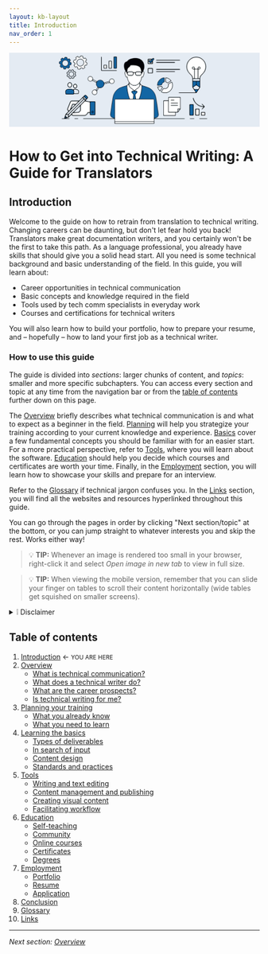 ```yaml
---
layout: kb-layout
title: Introduction
nav_order: 1
---
```


![introduction](images/introduction.png)  

# How to Get into Technical Writing: A Guide for Translators

## Introduction

Welcome to the guide on how to retrain from translation to technical writing. Changing careers can be daunting, but don't let fear hold you back! Translators make great documentation writers, and you certainly won't be the first to take this path. As a language professional, you already have skills that should give you a solid head start. All you need is some technical background and basic understanding of the field. In this guide, you will learn about:

* Career opportunities in technical communication
* Basic concepts and knowledge required in the field
* Tools used by tech comm specialists in everyday work
* Courses and certifications for technical writers

You will also learn how to build your portfolio, how to prepare your resume, and – hopefully – how to land your first job as a technical writer.

### How to use this guide

The guide is divided into *sections*: larger chunks of content, and *topics*: smaller and more specific subchapters. You can access every section and topic at any time from the navigation bar or from the [table of contents](#table-of-contents) further down on this page.  

The [Overview](02-overview/index.md) briefly describes what technical communication is and what to expect as a beginner in the field. [Planning](03-planning-your-training/index.md) will help you strategize your training according to your current knowledge and experience. [Basics](04-learning-the-basics/index.md) cover a few fundamental concepts you should be familiar with for an easier start. For a more practical perspective, refer to [Tools](05-tools/index.md), where you will learn about the software. [Education](06-education/index.md) should help you decide which courses and certificates are worth your time. Finally, in the [Employment](07-employment/index.md) section, you will learn how to showcase your skills and prepare for an interview.  

Refer to the [Glossary](09-glossary/index.md) if technical jargon confuses you. In the [Links](10-links/index.md) section, you will find all the websites and resources hyperlinked throughout this guide.

You can go through the pages in order by clicking "Next section/topic" at the bottom, or you can jump straight to whatever interests you and skip the rest. Works either way!  

> 💡 **TIP:** Whenever an image is rendered too small in your browser, right-click it and select *Open image in new tab* to view in full size.  

> 💡 **TIP:** When viewing the mobile version, remember that you can slide your finger on tables to scroll their content horizontally (wide tables get squished on smaller screens).  

<!-- HTML CONTAMINATION -->

<details>
<summary><span>❕ Disclaimer  </span></summary>
This guide was created in 2022 and adapted to the Polish job market at the time. The author does not guarantee that the website will receive updates or that the content will be adjusted for other locations. Thus, certain practices, tools, and realities described in this guide might have changed since the initial publication date. For visitors outside of Poland, some information (especially chapters on education and employment) may be irrelevant due to regional differences. Hopefully, those readers will be able to find viable alternatives and similar solutions within their area.
</details>  

## Table of contents  

1. <span class="introduction">[Introduction](index.md)</span> ← <small>YOU ARE HERE</small>  
2. [Overview](02-overview/)  
   * [What is technical communication?](02-overview/1-what-is-technical-communication/)  
   * [What does a technical writer do?](02-overview/2-what-does-a-technical-writer-do/)  
   * [What are the career prospects?](02-overview/3-what-are-the-career-prospects/)  
   * [Is technical writing for me?](02-overview/4-is-technical-writing-for-me/)  
3. [Planning your training](03-planning-your-training/)  
   * [What you already know](03-planning-your-training/1-what-you-already-know/)  
   * [What you need to learn](03-planning-your-training/2-what-you-need-to-learn/)  
4. [Learning the basics](04-learning-the-basics/)  
   * [Types of deliverables](04-learning-the-basics/1-types-of-deliverables/)  
   * [In search of input](04-learning-the-basics/2-in-search-of-input/)  
   * [Content design](04-learning-the-basics/3-content-design/)  
   * [Standards and practices](04-learning-the-basics/4-standards-and-practices/)  
5. [Tools](05-tools/)  
   * [Writing and text editing](05-tools/1-writing-and-text-editing/)  
   * [Content management and publishing](05-tools/2-content-management-and-publishing/)  
   * [Creating visual content](05-tools/3-creating-visual-content/)  
   * [Facilitating workflow](05-tools/4-facilitating-workflow/)  
6. [Education](06-education/index.md)  
   * [Self-teaching](06-education/1-self-teaching/)  
   * [Community](06-education/2-community/)
   * [Online courses](06-education/3-online-courses/)  
   * [Certificates](06-education/4-certificates/)  
   * [Degrees](06-education/5-degrees/)  
7. [Employment](07-employment/)   
   * [Portfolio](07-employment/1-portfolio/)  
   * [Resume](07-employment/2-resume/)   
   * [Application](07-employment/3-application/)  
8. [Conclusion](08-conclusion/)  
9. [Glossary](09-glossary/)  
10. [Links](10-links/)  
	
---

*Next section: [Overview](02-overview/)*